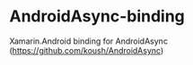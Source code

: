 # AndroidAsync-binding
Xamarin.Android binding for AndroidAsync (https://github.com/koush/AndroidAsync)
